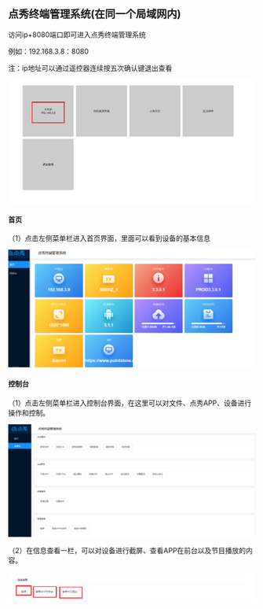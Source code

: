 ## 点秀终端管理系统(在同一个局域网内)

访问ip+8080端口即可进入点秀终端管理系统

例如：192.168.3.8：8080

注：ip地址可以通过遥控器连续按五次确认键退出查看

![avatar](../images/terminal/15.png)

#### 首页

（1）点击左侧菜单栏进入首页界面，里面可以看到设备的基本信息

![avatar](../images/terminal/16.png)

#### 控制台

（1）点击左侧菜单栏进入控制台界面，在这里可以对文件、点秀APP、设备进行操作和控制。

![avatar](../images/terminal/17.png)

（2）在信息查看一栏，可以对设备进行截屏、查看APP在前台以及节目播放的内容。

![avatar](../images/terminal/18.png)
